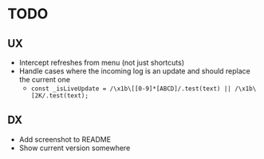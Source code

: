 # TODO

## UX

- Intercept refreshes from menu (not just shortcuts)
- Handle cases where the incoming log is an update and should replace the current one
  - `const _isLiveUpdate = /\x1b\[[0-9]*[ABCD]/.test(text) || /\x1b\[2K/.test(text);`

## DX

- Add screenshot to README
- Show current version somewhere
